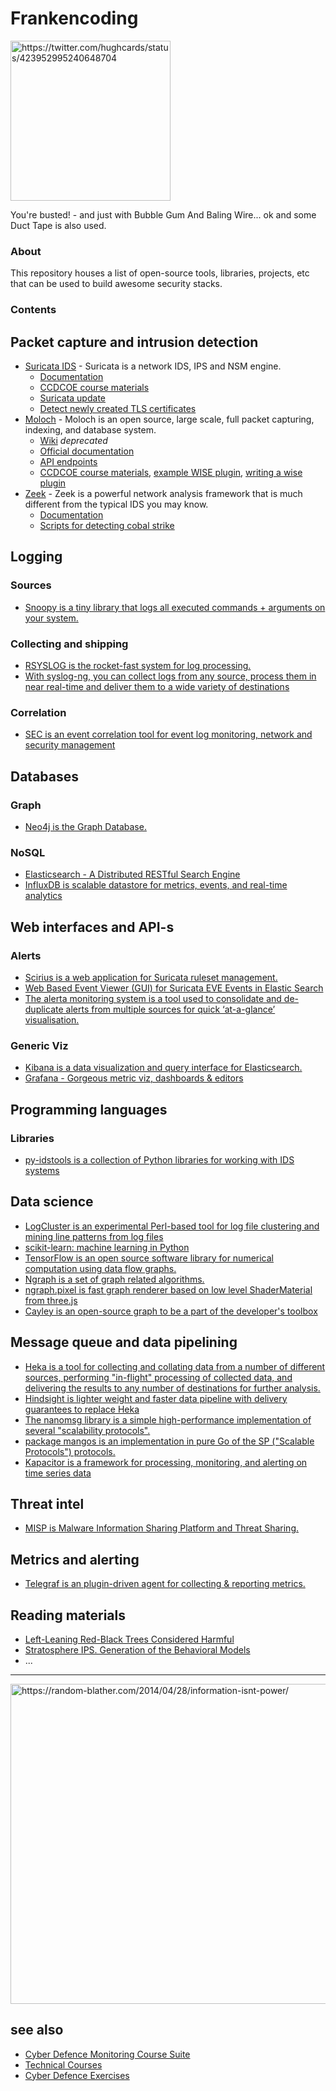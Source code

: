 # Frankencoding

<img alt="https://twitter.com/hughcards/status/423952995240648704" src="https://pbs.twimg.com/media/Bq8s4gsCAAAdr18.jpg" width="256">

You're busted! -  and just with Bubble Gum And Baling Wire... ok and some Duct Tape is also used. 

### About

This repository houses a list of open-source tools, libraries, projects, etc that can be used to build awesome security stacks.

### Contents

## Packet capture and intrusion detection

* [Suricata IDS](https://github.com/OISF/suricata) - Suricata is a network IDS, IPS and NSM engine.
  * [Documentation](https://suricata-update.readthedocs.io/en/latest/)
  * [CCDCOE course materials](https://github.com/ccdcoe/CDMCS/tree/master/Suricata)
  * [Suricata update](https://suricata-update.readthedocs.io/en/latest/)
  * [Detect newly created TLS certificates](https://gist.github.com/markuskont/87e545c8b82fa00caf091ed6a2fedc8f)
* [Moloch](https://github.com/aol/moloch) - Moloch is an open source, large scale, full packet capturing, indexing, and database system.
  * [Wiki](https://github.com/aol/moloch/wiki) *deprecated*
  * [Official documentation](https://molo.ch/learn)
  * [API endpoints](https://molo.ch/api)
  * [CCDCOE course materials](https://github.com/ccdcoe/CDMCS/tree/master/Moloch), [example WISE plugin](https://github.com/markuskont/moloch/blob/custom/wisePlugins/wiseService/source.ls19.js), [writing a wise plugin](https://github.com/ccdcoe/CDMCS/tree/master/Moloch/wise#writing-a-wise-plugin)
* [Zeek](https://github.com/zeek/zeek) - Zeek is a powerful network analysis framework that is much different from the typical IDS you may know. 
  * [Documentation](https://www.zeek.org/documentation/index.html)
  * [Scripts for detecting cobal strike](https://github.com/ccdcoe/zeeky)

## Logging

### Sources

* [Snoopy is a tiny library that logs all executed commands + arguments on your system.](https://github.com/a2o/snoopy)

### Collecting and shipping

* [RSYSLOG is the rocket-fast system for log processing.](https://github.com/rsyslog/rsyslog)
* [With syslog-ng, you can collect logs from any source, process them in near real-time and deliver them to a wide variety of destinations](https://www.balabit.com/documents/syslog-ng-ose-latest-guides/en/syslog-ng-ose-guide-admin/html/index.html)

### Correlation

* [SEC is an event correlation tool for event log monitoring, network and security management](https://simple-evcorr.github.io/)

## Databases

### Graph
* [Neo4j is the Graph Database.](https://github.com/neo4j/neo4j)

### NoSQL

* [Elasticsearch - A Distributed RESTful Search Engine](https://github.com/elastic/elasticsearch)
* [InfluxDB is scalable datastore for metrics, events, and real-time analytics](https://github.com/influxdata/influxdb)

## Web interfaces and API-s

### Alerts

* [Scirius is a web application for Suricata ruleset management.](https://github.com/StamusNetworks/scirius)
* [Web Based Event Viewer (GUI) for Suricata EVE Events in Elastic Search](https://github.com/jasonish/evebox)
* [The alerta monitoring system is a tool used to consolidate and de-duplicate alerts from multiple sources for quick ‘at-a-glance’ visualisation. ](https://github.com/guardian/alerta)

### Generic Viz

* [Kibana is a data visualization and query interface for Elasticsearch.](https://github.com/elastic/kibana)
* [Grafana - Gorgeous metric viz, dashboards & editors](https://github.com/grafana/grafana)

## Programming languages

### Libraries

* [py-idstools is a collection of Python libraries for working with IDS systems](https://github.com/jasonish/py-idstools)

## Data science

* [LogCluster is an experimental Perl-based tool for log file clustering and mining line patterns from log files](https://github.com/ristov/ristov.github.io/tree/master/logcluster)
* [scikit-learn: machine learning in Python](https://github.com/scikit-learn/scikit-learn)
* [TensorFlow is an open source software library for numerical computation using data flow graphs.](https://github.com/tensorflow/tensorflow)
* [Ngraph is a set of graph related algorithms.](https://github.com/anvaka/ngraph)
* [ngraph.pixel is fast graph renderer based on low level ShaderMaterial from three.js](https://github.com/anvaka/ngraph.pixel)
* [Cayley is an open-source graph to be a part of the developer's toolbox](https://github.com/cayleygraph/cayley)

## Message queue and data pipelining
* [Heka is a tool for collecting and collating data from a number of different sources, performing "in-flight" processing of collected data, and delivering the results to any number of destinations for further analysis.](https://github.com/mozilla-services/heka/)
* [Hindsight is lighter weight and faster data pipeline with delivery guarantees to replace Heka](https://github.com/mozilla-services/hindsight)
* [The nanomsg library is a simple high-performance implementation of several "scalability protocols". ](https://github.com/nanomsg/nanomsg)
* [package mangos is an implementation in pure Go of the SP ("Scalable Protocols") protocols.](https://github.com/go-mangos/mangos)
* [Kapacitor is a framework for processing, monitoring, and alerting on time series data](https://github.com/influxdata/kapacitor)

## Threat intel
* [MISP is Malware Information Sharing Platform and Threat Sharing.](https://github.com/MISP/MISP)

## Metrics and alerting
* [Telegraf is an plugin-driven agent for collecting & reporting metrics.](https://github.com/influxdata/telegraf)

## Reading materials

* [Left-Leaning Red-Black Trees Considered Harmful](http://www.read.seas.harvard.edu/~kohler/notes/llrb.html)
* [Stratosphere IPS. Generation of the Behavioral Models](https://stratosphereips.org/stratosphere-ips-generation-of-the-behavioral-models.html)
* ...

----

[<img alt="https://random-blather.com/2014/04/28/information-isnt-power/" src="https://randomblatherdotcom.files.wordpress.com/2014/04/bmust7rcuaa6ueo-jpg-large.jpeg" width="512">](Data2Info2Knowledge.md)

## see also

* [Cyber Defence Monitoring Course Suite](https://github.com/ccdcoe/CDMCS)
* [Technical Courses](https://ccdcoe.org/event/technical-courses.html)
* [Cyber Defence Exercises](https://ccdcoe.org/event/cyber-defence-exercises.html)

